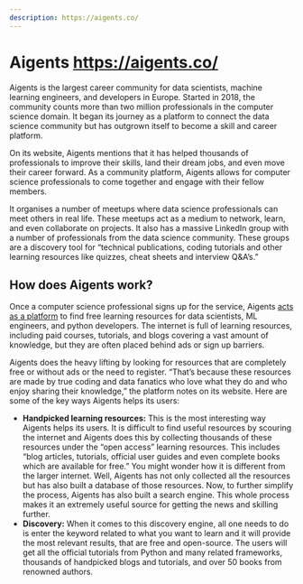 ```yaml
---
description: https://aigents.co/
---
```


# Aigents https://aigents.co/

Aigents is the largest career community for data scientists, machine learning engineers, and developers in Europe. Started in 2018, the community counts more than two million professionals in the computer science domain. It began its journey as a platform to connect the data science community but has outgrown itself to become a skill and career platform.

On its website, Aigents mentions that it has helped thousands of professionals to improve their skills, land their dream jobs, and even move their career forward. As a community platform, Aigents allows for computer science professionals to come together and engage with their fellow members.

It organises a number of meetups where data science professionals can meet others in real life. These meetups act as a medium to network, learn, and even collaborate on projects. It also has a massive LinkedIn group with a number of professionals from the data science community. These groups are a discovery tool for “technical publications, coding tutorials and other learning resources like quizzes, cheat sheets and interview Q\&A’s.”

## How does Aigents work? <a href="#h-how-does-aigents-work" id="h-how-does-aigents-work"></a>

Once a computer science professional signs up for the service, Aigents [acts as a platform](https://aigents.co/learn/how-it-works) to find free learning resources for data scientists, ML engineers, and python developers. The internet is full of learning resources, including paid courses, tutorials, and blogs covering a vast amount of knowledge, but they are often placed behind ads or sign up barriers.

Aigents does the heavy lifting by looking for resources that are completely free or without ads or the need to register. “That’s because these resources are made by true coding and data fanatics who love what they do and who enjoy sharing their knowledge,” the platform notes on its website. Here are some of the key ways Aigents helps its users:

* **Handpicked learning resources:** This is the most interesting way Aigents helps its users. It is difficult to find useful resources by scouring the internet and Aigents does this by collecting thousands of these resources under the “open access” learning resources. This includes “blog articles, tutorials, official user guides and even complete books which are available for free.” You might wonder how it is different from the larger internet. Well, Aigents has not only collected all the resources but has also built a database of those resources. Now, to further simplify the process, Aigents has also built a search engine. This whole process makes it an extremely useful source for getting the news and skilling further.
* **Discovery:** When it comes to this discovery engine, all one needs to do is enter the keyword related to what you want to learn and it will provide the most relevant results, that are free and open-source. The users will get all the official tutorials from Python and many related frameworks, thousands of handpicked blogs and tutorials, and over 50 books from renowned authors.
